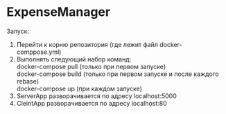 # ExpenseManager

Запуск:

1. Перейти к корню репозитория (где лежит файл docker-comppose.yml)
2. Выполнять следующий набор команд:  
   docker-compose pull (только при первом запуске)  
   docker-compose build (только при первом запуске и после каждого rebase)  
   docker-compose up (при каждом запуске)
3. ServerApp разворачивается по адресу localhost:5000
4. CleintApp разворачивается по адресу localhost:80
